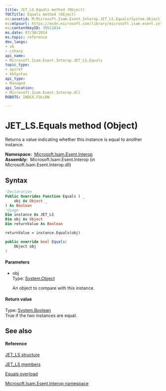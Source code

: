 ```yaml
---
title: JET_LS.Equals method (Object)
TOCTitle: Equals method (Object)
ms:assetid: M:Microsoft.Isam.Esent.Interop.JET_LS.Equals(System.Object)
ms:mtpsurl: https://msdn.microsoft.com/library/microsoft.isam.esent.interop.jet_ls.equals(v=EXCHG.10)
ms:contentKeyID: 39511834
ms.date: 07/30/2014
ms.topic: reference
dev_langs:
- vb
- csharp
api_name: 
- Microsoft.Isam.Esent.Interop.JET_LS.Equals
topic_type: 
- apiref
- kbSyntax
api_type: 
- Managed
api_location: 
- Microsoft.Isam.Esent.Interop.dll
ROBOTS: INDEX,FOLLOW

---
```


# JET_LS.Equals method (Object)

Returns a value indicating whether this instance is equal to another instance.

**Namespace:**  [Microsoft.Isam.Esent.Interop](./microsoft.isam.esent.interop-namespace.md)  
**Assembly:**  Microsoft.Isam.Esent.Interop (in Microsoft.Isam.Esent.Interop.dll)

## Syntax

``` vb
'Declaration
Public Overrides Function Equals ( _
    obj As Object _
) As Boolean
'Usage
Dim instance As JET_LS
Dim obj As Object
Dim returnValue As Boolean

returnValue = instance.Equals(obj)
```

``` csharp
public override bool Equals(
    Object obj
)
```

#### Parameters

  - obj  
    Type: [System.Object](/dotnet/api/system.object)  
    
    An object to compare with this instance.

#### Return value

Type: [System.Boolean](/dotnet/api/system.boolean)  
True if the two instances are equal.  

## See also

#### Reference

[JET_LS structure](./jet-ls-structure.md)

[JET_LS members](./jet-ls-members.md)

[Equals overload](./jet-ls.equals-method.md)

[Microsoft.Isam.Esent.Interop namespace](./microsoft.isam.esent.interop-namespace.md)